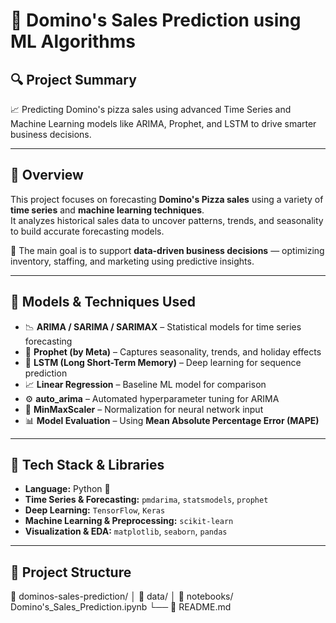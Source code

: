 # 🍕 Domino's Sales Prediction using ML Algorithms

## 🔍 Project Summary  
📈 Predicting Domino's pizza sales using advanced Time Series and Machine Learning models like ARIMA, Prophet, and LSTM to drive smarter business decisions.

---

## 🚀 Overview

This project focuses on forecasting **Domino's Pizza sales** using a variety of **time series** and **machine learning techniques**.  
It analyzes historical sales data to uncover patterns, trends, and seasonality to build accurate forecasting models.

🎯 The main goal is to support **data-driven business decisions** — optimizing inventory, staffing, and marketing using predictive insights.

---

## 🧠 Models & Techniques Used

- 📉 **ARIMA / SARIMA / SARIMAX** – Statistical models for time series forecasting  
- 🤖 **Prophet (by Meta)** – Captures seasonality, trends, and holiday effects  
- 🧠 **LSTM (Long Short-Term Memory)** – Deep learning for sequence prediction  
- 📈 **Linear Regression** – Baseline ML model for comparison  
- ⚙️ **auto_arima** – Automated hyperparameter tuning for ARIMA  
- 🔁 **MinMaxScaler** – Normalization for neural network input  
- 📊 **Model Evaluation** – Using **Mean Absolute Percentage Error (MAPE)**  

---

## 🧰 Tech Stack & Libraries

- **Language:** Python 🐍  
- **Time Series & Forecasting:** `pmdarima`, `statsmodels`, `prophet`  
- **Deep Learning:** `TensorFlow`, `Keras`  
- **Machine Learning & Preprocessing:** `scikit-learn`  
- **Visualization & EDA:** `matplotlib`, `seaborn`, `pandas`  

---

## 📂 Project Structure

📁 dominos-sales-prediction/ 
│ 📁 data/
│ 📁 notebooks/ Domino's_Sales_Prediction.ipynb
└── 📄 README.md
